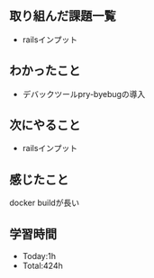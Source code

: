 ## 取り組んだ課題一覧
- railsインプット
## わかったこと
- デバックツールpry-byebugの導入
## 次にやること
- railsインプット
## 感じたこと
  docker buildが長い
## 学習時間
- Today:1h
- Total:424h
